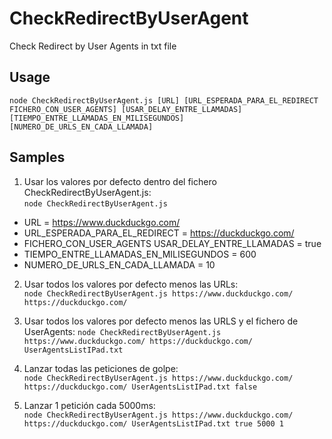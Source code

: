 # CheckRedirectByUserAgent
Check Redirect by User Agents in txt file

## Usage

`node CheckRedirectByUserAgent.js [URL] [URL_ESPERADA_PARA_EL_REDIRECT FICHERO_CON_USER_AGENTS] [USAR_DELAY_ENTRE_LLAMADAS] [TIEMPO_ENTRE_LLAMADAS_EN_MILISEGUNDOS] [NUMERO_DE_URLS_EN_CADA_LLAMADA]`     

  
## Samples  
1. Usar los valores por defecto dentro del fichero CheckRedirectByUserAgent.js:  
`node CheckRedirectByUserAgent.js`  

* URL =  https://www.duckduckgo.com/  
* URL_ESPERADA_PARA_EL_REDIRECT =  https://duckduckgo.com/    
* FICHERO_CON_USER_AGENTS USAR_DELAY_ENTRE_LLAMADAS = true  
* TIEMPO_ENTRE_LLAMADAS_EN_MILISEGUNDOS = 600  
* NUMERO_DE_URLS_EN_CADA_LLAMADA = 10  

2. Usar todos los valores por defecto menos las URLs:  
`node CheckRedirectByUserAgent.js https://www.duckduckgo.com/ https://duckduckgo.com/`   

3. Usar todos los valores por defecto menos las URLS y el fichero de UserAgents:
`node CheckRedirectByUserAgent.js https://www.duckduckgo.com/ https://duckduckgo.com/ UserAgentsListIPad.txt`   

4. Lanzar todas las peticiones de golpe:  
`node CheckRedirectByUserAgent.js https://www.duckduckgo.com/ https://duckduckgo.com/ UserAgentsListIPad.txt false` 

5. Lanzar 1 petición cada 5000ms:  
`node CheckRedirectByUserAgent.js https://www.duckduckgo.com/ https://duckduckgo.com/ UserAgentsListIPad.txt true 5000 1`
